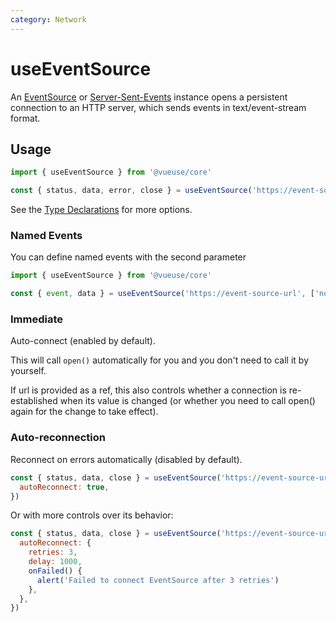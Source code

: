```yaml
---
category: Network
---
```


# useEventSource

An [EventSource](https://developer.mozilla.org/en-US/docs/Web/API/EventSource) or [Server-Sent-Events](https://developer.mozilla.org/en-US/docs/Web/API/Server-sent_events) instance opens a persistent connection to an HTTP server, which sends events in text/event-stream format.

## Usage

```js
import { useEventSource } from '@vueuse/core'

const { status, data, error, close } = useEventSource('https://event-source-url')
```

See the [Type Declarations](#type-declarations) for more options.

### Named Events

You can define named events with the second parameter

```ts
import { useEventSource } from '@vueuse/core'

const { event, data } = useEventSource('https://event-source-url', ['notice', 'update'] as const)
```

### Immediate

Auto-connect (enabled by default).

This will call `open()` automatically for you and you don't need to call it by yourself.

If url is provided as a ref, this also controls whether a connection is re-established when its value is changed (or whether you need to call open() again for the change to take effect).

### Auto-reconnection

Reconnect on errors automatically (disabled by default).

```js
const { status, data, close } = useEventSource('https://event-source-url', [], {
  autoReconnect: true,
})
```

Or with more controls over its behavior:

```js
const { status, data, close } = useEventSource('https://event-source-url', [], {
  autoReconnect: {
    retries: 3,
    delay: 1000,
    onFailed() {
      alert('Failed to connect EventSource after 3 retries')
    },
  },
})
```
